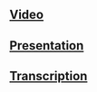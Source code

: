 <a href="https://www.youtube.com/watch?v=F9AM-m3zy7E"><h2>Video</h2></a>
<a href="https://rolling-scopes-school.github.io/nat6-JSFE2021Q3/presentation/reveal.js/"><h2>Presentation</h2></a>
<a href="https://docs.google.com/document/d/1h_kvj7-myv8HLbXvIIhqNVP-NI5YSc2Ci_VikyMvaTQ"><h2>Transcription</h2></a>
